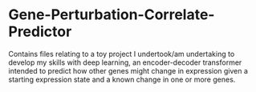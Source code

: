 # Gene-Perturbation-Correlate-Predictor
Contains files relating to a toy project I undertook/am undertaking to develop my skills with deep learning, an encoder-decoder transformer intended to predict how other genes might change in expression given a starting expression state and a known change in one or more genes.

